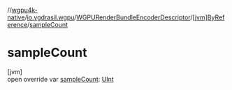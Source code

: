 //[wgpu4k-native](../../../../index.md)/[io.ygdrasil.wgpu](../../index.md)/[WGPURenderBundleEncoderDescriptor](../index.md)/[[jvm]ByReference](index.md)/[sampleCount](sample-count.md)

# sampleCount

[jvm]\
open override var [sampleCount](sample-count.md): [UInt](https://kotlinlang.org/api/core/kotlin-stdlib/kotlin/-u-int/index.html)